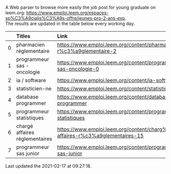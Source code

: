 A Web parser to browse more easily the job post for young graduate on leem.org: https://www.emploi.leem.org/espaces-sp%C3%A9cialis%C3%A9s-offre/jeunes-pro-2-ans-exp.  
The results are updated in the table below every working day.  


|    | Titles                         | Link                                                                            |   Department |   Consulted |
|---:|:-------------------------------|:--------------------------------------------------------------------------------|-------------:|------------:|
|  0 | pharmacien réglementaire       | https://www.emploi.leem.org/content/pharmacien-r%c3%a9glementaire-2             |           75 |        1076 |
|  1 | programmeur sas - oncologie    | https://www.emploi.leem.org/content/programmeur-sas-oncologie-0                 |           75 |         949 |
|  2 | ia / software                  | https://www.emploi.leem.org/content/ia-software                                 |           75 |        1124 |
|  3 | statisticien-ne                | https://www.emploi.leem.org/content/statisticien-ne                             |           75 |          75 |
|  4 | database programmer            | https://www.emploi.leem.org/content/database-programmer                         |           92 |        2540 |
|  5 | programmeur statistiques       | https://www.emploi.leem.org/content/programmeur-statistiques                    |           92 |        2907 |
|  6 | chargé affaires réglementaires | https://www.emploi.leem.org/content/charg%c3%a9-affaires-r%c3%a9glementaires-15 |           75 |         213 |
|  7 | programmeur sas junior         | https://www.emploi.leem.org/content/programmeur-sas-junior                      |           75 |         137 |
  
Last updated the 2021-02-17 at 09:27:18.
